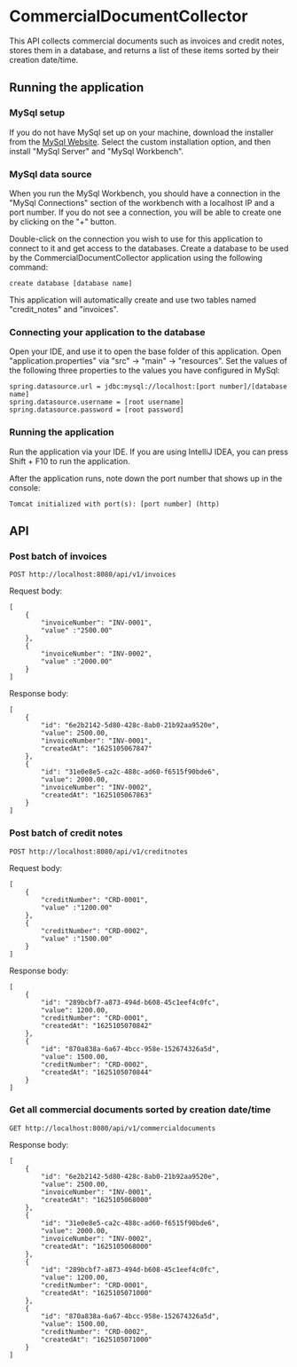 # CommercialDocumentCollector

This API collects commercial documents such as invoices and credit notes, stores them in a database, and returns a list of these items sorted by their creation date/time.

## Running the application

### MySql setup

If you do not have MySql set up on your machine, download the installer from the [MySql Website](https://dev.mysql.com/downloads/mysql/). 
Select the custom installation option, and then install "MySql Server" and "MySql Workbench". 

### MySql data source

When you run the MySql Workbench, you should have a connection in the "MySql Connections" section of the workbench with a localhost IP and a port number. 
If you do not see a connection, you will be able to create one by clicking on the "+" button.

Double-click on the connection you wish to use for this application to connect to it and get access to the databases. 
Create a database to be used by the CommercialDocumentCollector application using the following command:

`create database [database name]`

This application will automatically create and use two tables named "credit_notes" and "invoices".

### Connecting your application to the database

Open your IDE, and use it to open the base folder of this application.
Open "application.properties" via "src" -> "main" -> "resources".
Set the values of the following three properties to the values you have configured in MySql:

```
spring.datasource.url = jdbc:mysql://localhost:[port number]/[database name]
spring.datasource.username = [root username]
spring.datasource.password = [root password]
```

### Running the application

Run the application via your IDE. 
If you are using IntelliJ IDEA, you can press Shift + F10 to run the application.

After the application runs, note down the port number that shows up in the console:

`Tomcat initialized with port(s): [port number] (http)`

## API

### Post batch of invoices

`POST http://localhost:8080/api/v1/invoices`

Request body:
```
[
    {
        "invoiceNumber": "INV-0001",
        "value" :"2500.00" 
    }, 
    {
        "invoiceNumber": "INV-0002",
        "value" :"2000.00" 
    }
]
```
Response body:
```
[
    {
        "id": "6e2b2142-5d80-428c-8ab0-21b92aa9520e",
        "value": 2500.00,
        "invoiceNumber": "INV-0001",
        "createdAt": "1625105067847"
    },
    {
        "id": "31e0e8e5-ca2c-488c-ad60-f6515f90bde6",
        "value": 2000.00,
        "invoiceNumber": "INV-0002",
        "createdAt": "1625105067863"
    }
]
```
### Post batch of credit notes

`POST http://localhost:8080/api/v1/creditnotes`

Request body:
```
[
    {
        "creditNumber": "CRD-0001",
        "value" :"1200.00" 
    }, 
    {
        "creditNumber": "CRD-0002",
        "value" :"1500.00" 
    }
]
```

Response body:
```
[
    {
        "id": "289bcbf7-a873-494d-b608-45c1eef4c0fc",
        "value": 1200.00,
        "creditNumber": "CRD-0001",
        "createdAt": "1625105070842"
    },
    {
        "id": "870a838a-6a67-4bcc-958e-152674326a5d",
        "value": 1500.00,
        "creditNumber": "CRD-0002",
        "createdAt": "1625105070844"
    }
]
```
### Get all commercial documents sorted by creation date/time

`GET http://localhost:8080/api/v1/commercialdocuments`

Response body:
```
[
    {
        "id": "6e2b2142-5d80-428c-8ab0-21b92aa9520e",
        "value": 2500.00,
        "invoiceNumber": "INV-0001",
        "createdAt": "1625105068000"
    },
    {
        "id": "31e0e8e5-ca2c-488c-ad60-f6515f90bde6",
        "value": 2000.00,
        "invoiceNumber": "INV-0002",
        "createdAt": "1625105068000"
    },
    {
        "id": "289bcbf7-a873-494d-b608-45c1eef4c0fc",
        "value": 1200.00,
        "creditNumber": "CRD-0001",
        "createdAt": "1625105071000"
    },
    {
        "id": "870a838a-6a67-4bcc-958e-152674326a5d",
        "value": 1500.00,
        "creditNumber": "CRD-0002",
        "createdAt": "1625105071000"
    }
]
```